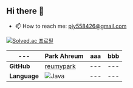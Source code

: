 ## Hi there 👋
- 📫 How to reach me: pjy558426@gmail.com

[![Solved.ac
프로필](http://mazassumnida.wtf/api/generate_badge?boj=mdl1220)](https://solved.ac/mdl1220)

| --- | Park Ahreum | aaa | bbb |
| --- | --- | --- | --- |
| **GitHub** | [reumypark](https://github.com/reumypark) | --- | --- |
| **Language** | ![Java](https://img.shields.io/badge/Java-007396?style=for-the-badge&logo=java&logoColor=white) | --- | --- |



<!--
**reumypark/reumypark** is a ✨ _special_ ✨ repository because its `README.md` (this file) appears on your GitHub profile.

Here are some ideas to get you started:

- 🔭 I’m currently working on ...
- 🌱 I’m currently learning ...
- 👯 I’m looking to collaborate on ...
- 🤔 I’m looking for help with ...
- 💬 Ask me about ...
- 📫 How to reach me: pjy558426@gmail.com
- 😄 Pronouns: ...
- ⚡ Fun fact: ...
-->
